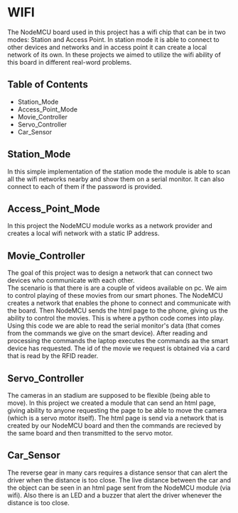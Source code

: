 # WIFI
The NodeMCU board used in this project has a wifi chip that can be in two modes: Station and Access Point.
In station mode it is able to connect to other devices and networks and in access point it can create a local network of its own. In these projects we aimed to utilize the wifi ability of this board in different real-word problems.

## Table of Contents
- Station_Mode
- Access_Point_Mode
- Movie_Controller
- Servo_Controller
- Car_Sensor

## Station_Mode
In this simple implementation of the station mode the module is able to scan all the wifi networks nearby and show them on a serial monitor. It can also connect to each of them if the password is provided. 
## Access_Point_Mode
In this project the NodeMCU module works as a network provider and creates a local wifi network with a static IP address.
## Movie_Controller
The goal of this project was to design a network that can connect two devices who communicate with each other. <br>
The scenario is that there is are a couple of videos available on pc. We aim to control playing of these movies from our smart phones. The NodeMCU creates a network that enables the phone to connect and communicate with the board. Then NodeMCU sends the html page to the phone, giving us the ability to control the movies. This is where a python code comes into play. Using this code we are able to read the serial monitor's data (that comes from the commands we give on the smart device). After reading and processing the commands the laptop executes the commands aa the smart device has requested. The id of the movie we request is obtained via a card that is read by the RFID reader.
## Servo_Controller
The cameras in an stadium are supposed to be flexible (being able to move). In this project we created a module that can send an html page, giving ability to anyone requesting the page to be able to move the camera (which is a servo motor itself). The html page is send via a network that is created by our NodeMCU board and then the commands are recieved by the same board and then transmitted to the servo motor.
## Car_Sensor
The reverse gear in many cars requires a distance sensor that can alert the driver when the distance is too close. The live distance between the car and the object can be seen in an html page sent from the NodeMCU module (via wifi). Also there is an LED and a buzzer that alert the driver whenever the distance is too close.